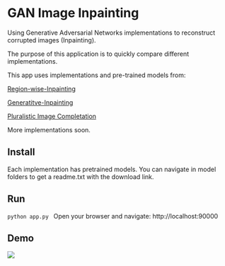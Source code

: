 # GAN Image Inpainting
Using Generative Adversarial Networks implementations to reconstruct corrupted images (Inpainting).

The purpose of this application is to quickly compare different implementations.

This app uses implementations and pre-trained models from:

[Region-wise-Inpainting](https://github.com/vickyFox/Region-wise-Inpainting)

[Generatitve-Inpainting](https://github.com/JiahuiYu/generative_inpainting)

[Pluralistic Image Completation](https://github.com/lyndonzheng/Pluralistic-Inpainting)

More implementations soon.

## Install
Each implementation has pretrained models. You can navigate in model folders to get a readme.txt with the download link.


## Run
```python app.py ```
Open your browser and navigate: http://localhost:90000


## Demo

<img src="img/demo.gif">
